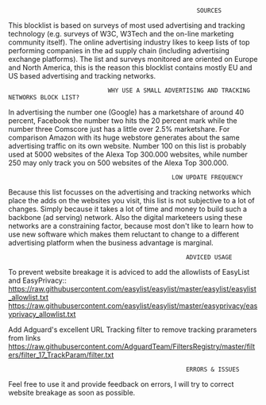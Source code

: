                                                          SOURCES
This blocklist is based on surveys of most used advertising and tracking technology (e.g. surveys of W3C, W3Tech and the
on-line marketing community itself). The online advertising industry likes to keep lists of top performing companies in
the ad supply chain (including advertising exchange platforms). The list and surveys monitored are oriented on Europe and 
North America, this is the reason this blocklist contains mostly EU and US based advertising and tracking networks. 

                                WHY USE A SMALL ADVERTISING AND TRACKING NETWORKS BLOCK LIST? 
In advertising the number one (Google) has a marketshare of around 40 percent, Facebook the number two hits the 20 percent mark 
while the number three Comscore just has a little over 2.5% marketshare. For comparison Amazon with its huge webstore generates 
about the same advertising traffic on its own website. Number 100 on this list is probably used at 5000 websites of the Alexa 
Top 300.000 websites, while number 250 may only track you on 500 websites of the Alexa Top 300.000. 

                                                  LOW UPDATE FREQUENCY
Because this list focusses on the advertising and tracking networks which place the adds on the websites you visit, this list 
is not subjective to a lot of changes. Simply because it takes a lot of time and money to build such a backbone (ad serving) 
network. Also the digital marketeers using these networks are a constraining factor, because most don't like to learn how to
use new software which makes them reluctant to change to a different advertising platform when the business advantage is marginal.

                                                      ADVICED USAGE 
                                                                                                    
To prevent website breakage it is adviced to add the allowlists of EasyList and EasyPrivacy::
https://raw.githubusercontent.com/easylist/easylist/master/easylist/easylist_allowlist.txt
https://raw.githubusercontent.com/easylist/easylist/master/easyprivacy/easyprivacy_allowlist.txt   

Add Adguard's excellent URL Tracking filter to remove tracking prarameters from links
https://raw.githubusercontent.com/AdguardTeam/FiltersRegistry/master/filters/filter_17_TrackParam/filter.txt


                                                      ERRORS & ISSUES
Feel free to use it and provide feedback on errors, I will try to correct website breakage as soon as possible.  
